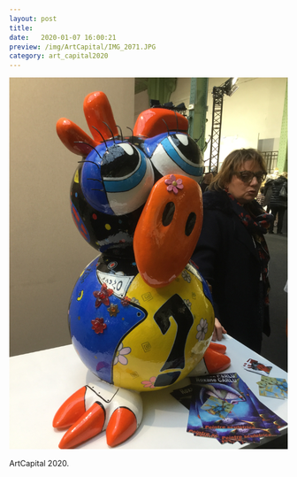 ```yaml
---
layout: post
title:  
date:   2020-01-07 16:00:21
preview: /img/ArtCapital/IMG_2071.JPG
category: art_capital2020
---
```


![Picture 1](/img/ArtCapital/IMG_2071.JPG) 


ArtCapital 2020.


